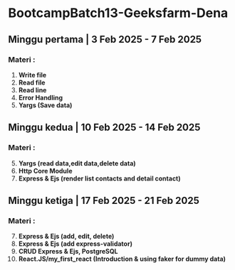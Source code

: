 # BootcampBatch13-Geeksfarm-Dena

## Minggu pertama | 3 Feb 2025 - 7 Feb 2025

### Materi :

1.  **Write file**
2.  **Read file**
3.  **Read line**
4.  **Error Handling**
5.  **Yargs (Save data)**

## Minggu kedua | 10 Feb 2025 - 14 Feb 2025

### Materi :

5.  **Yargs (read data,edit data,delete data)**
6.  **Http Core Module**
7.  **Express & Ejs (render list contacts and detail contact)**

## Minggu ketiga | 17 Feb 2025 - 21 Feb 2025

### Materi :

7.  **Express & Ejs (add, edit, delete)**
7.  **Express & Ejs (add express-validator)**
8.  **CRUD Express & Ejs, PostgreSQL**
9. **React.JS/my_first_react (Introduction & using faker for dummy data)**

